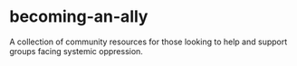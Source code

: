 # becoming-an-ally
A collection of community resources for those looking to help and support groups facing systemic oppression.
